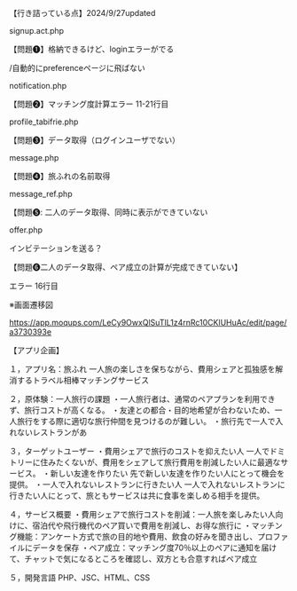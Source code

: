 【行き詰っている点】2024/9/27updated

signup.act.php

【問題❶】格納できるけど、loginエラーがでる

﻿/自動的にpreferenceページに飛ばない


﻿notification.php

【問題❷】マッチング度計算エラー 11-21行目


﻿profile_tabifrie.php

【問題❸】データ取得（ログインユーザでない）


message.php

【問題❹】旅ふれの名前取得


message_ref.php

【問題❺: 二人のデータ取得、同時に表示ができていない


offer.php

インビテーションを送る？

【問題❻二人のデータ取得、ペア成立の計算が完成できていない】




エラー 16行目

※画面遷移図

https://app.moqups.com/LeCy9OwxQlSuTlL1z4rnRc10CKlUHuAc/edit/page/a3730393e



【アプリ企画】

１，アプリ名：旅ふれ
    一人旅の楽しさを保ちながら、費用シェアと孤独感を解消するトラベル相棒マッチングサービス

２，原体験：一人旅行の課題
    ・一人旅行者は、通常のペアプランを利用できず、旅行コストが高くなる。
    ・友達との都合・目的地希望が合わないため、一人旅行をする際に適切な旅行仲間を見つけるのが難しい。
    ・旅行先で一人で入れないレストランがあ

３，ターゲットユーザー
    ・費用シェアで旅行のコストを抑えたい人
        一人でドミトリーに住みたくないが、費用をシェアして旅行費用を削減したい人に最適なサービス。
    ・新しい友達を作りたい
        先で新しい友達を作りたい人にとって機会を提供。
    ・一人で入れないレストランに行きたい人
        一人で入れないレストランに行きたい人にとって、旅ともサービスは共に食事を楽しめる相手を提供。

４，サービス概要
    ・費用シェアで旅行コストを削減：一人旅を楽しみたい人向けに、宿泊代や飛行機代のペア買いで費用を削減し、お得な旅行に
    ・マッチング機能：アンケート方式で旅の目的地や費用、飲食の好みを聞き出し、プロファイルにデータを保存
    ・ペア成立：マッチング度70％以上のペアに通知を届けて、チャットで気になるところを確認し、双方とも合意すればペア成立

５，開発言語
    PHP、JSC、HTML、CSS
